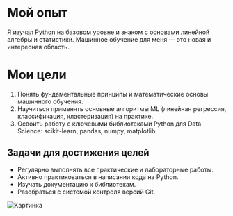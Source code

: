 # Мой опыт

Я изучал Python на базовом уровне и знаком с основами линейной алгебры и статистики. Машинное обучение для меня — это новая и интересная область.

# Мои цели

1.  Понять фундаментальные принципы и математические основы машинного обучения.
2.  Научиться применять основные алгоритмы ML (линейная регрессия, классификация, кластеризация) на практике.
3.  Освоить работу с ключевыми библиотеками Python для Data Science: scikit-learn, pandas, numpy, matplotlib.

## Задачи для достижения целей

*   Регулярно выполнять все практические и лабораторные работы.
*   Активно практиковаться в написании кода на Python.
*   Изучать документацию к библиотекам.
*   Разобраться с системой контроля версий Git.

![Картинка](resources/monkey.jpg)
